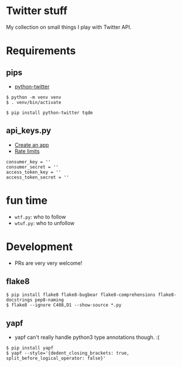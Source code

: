 # Twitter stuff

My collection on small things I play with Twitter API.


# Requirements

## pips

- [python-twitter](https://github.com/bear/python-twitter)

```
$ python -m venv venv
$ . venv/bin/activate

$ pip install python-twitter tqdm
```

## api_keys.py

- [Create an app](https://developer.twitter.com/en/apps)
- [Rate limits](https://developer.twitter.com/en/docs/basics/rate-limits)

```
consumer_key = ''
consumer_secret = ''
access_token_key = ''
access_token_secret = ''
```

# fun time

- `wtf.py`: who to follow
- `wtuf.py`: who to unfollow


# Development

- PRs are very very welcome!

## flake8

```
$ pip install flake8 flake8-bugbear flake8-comprehensions flake8-docstrings pep8-naming
$ flake8 --ignore C408,D1 --show-source *.py
```

## yapf

- yapf can't really handle python3 type annotations though. :(

```
$ pip install yapf
$ yapf --style='{dedent_closing_brackets: true, split_before_logical_operator: false}'
```
